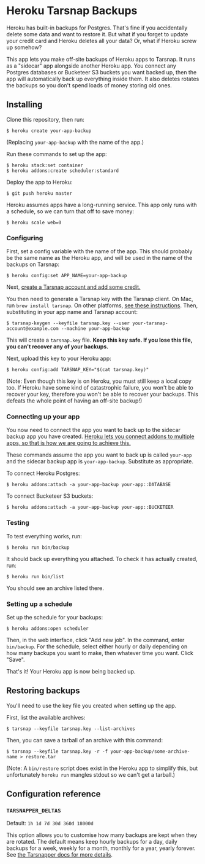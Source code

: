 # Heroku Tarsnap Backups

Heroku has built-in backups for Postgres. That's fine if you accidentally delete some data and want to restore it. But what if you forget to update your credit card and Heroku deletes all your data? Or, what if Heroku screw up somehow?

This app lets you make off-site backups of Heroku apps to Tarsnap. It runs as a "sidecar" app alongside another Heroku app. You connect any Postgres databases or Bucketeer S3 buckets you want backed up, then the app will automatically back up everything inside them. It also deletes rotates the backups so you don't spend loads of money storing old ones.

## Installing

Clone this repository, then run:

    $ heroku create your-app-backup

(Replacing `your-app-backup` with the name of the app.)

Run these commands to set up the app:

    $ heroku stack:set container
    $ heroku addons:create scheduler:standard

Deploy the app to Heroku:

    $ git push heroku master

Heroku assumes apps have a long-running service. This app only runs with a schedule, so we can turn that off to save money:

    $ heroku scale web=0

### Configuring

First, set a config variable with the name of the app. This should probably be the same name as the Heroku app, and will be used in the name of the backups on Tarsnap:

    $ heroku config:set APP_NAME=your-app-backup

Next, [create a Tarsnap account and add some credit.](https://www.tarsnap.com/)

You then need to generate a Tarsnap key with the Tarsnap client. On Mac, run `brew install tarsnap`. On other platforms, [see these instructions](https://www.tarsnap.com/download.html). Then, substituting in your app name and Tarsnap account:

    $ tarsnap-keygen --keyfile tarsnap.key --user your-tarsnap-account@example.com --machine your-app-backup

This will create a `tarsnap.key` file. **Keep this key safe. If you lose this file, you can't recover any of your backups.**

Next, upload this key to your Heroku app:

    $ heroku config:add TARSNAP_KEY="$(cat tarsnap.key)"

(Note: Even though this key is on Heroku, you must still keep a local copy too. If Heroku have some kind of catastrophic failure, you won't be able to recover your key, therefore you won't be able to recover your backups. This defeats the whole point of having an off-site backup!)

### Connecting up your app

You now need to connect the app you want to back up to the sidecar backup app you have created. [Heroku lets you connect addons to multiple apps, so that is how we are going to achieve this.](https://devcenter.heroku.com/articles/managing-add-ons#using-the-dashboard-attaching-an-add-on-to-another-app)

These commands assume the app you want to back up is called `your-app` and the sidecar backup app is `your-app-backup`. Substitute as appropriate.

To connect Heroku Postgres:

    $ heroku addons:attach -a your-app-backup your-app::DATABASE

To connect Bucketeer S3 buckets:

    $ heroku addons:attach -a your-app-backup your-app::BUCKETEER

### Testing

To test everything works, run:

    $ heroku run bin/backup

It should back up everything you attached. To check it has actually created, run:

    $ heroku run bin/list

You should see an archive listed there.

### Setting up a schedule

Set up the schedule for your backups:

    $ heroku addons:open scheduler

Then, in the web interface, click "Add new job". In the command, enter `bin/backup`. For the schedule, select either hourly or daily depending on how many backups you want to make, then whatever time you want. Click "Save".

That's it! Your Heroku app is now being backed up.

## Restoring backups

You'll need to use the key file you created when setting up the app.

First, list the available archives:

    $ tarsnap --keyfile tarsnap.key --list-archives

Then, you can save a tarball of an archive with this command:

    $ tarsnap --keyfile tarsnap.key -r -f your-app-backup/some-archive-name > restore.tar

(Note: A `bin/restore` script does exist in the Heroku app to simplify this, but unfortunately `heroku run` mangles stdout so we can't get a tarball.)

## Configuration reference

### `TARSNAPPER_DELTAS`

Default: `1h 1d 7d 30d 360d 18000d`

This option allows you to customise how many backups are kept when they are rotated. The default means keep hourly backups for a day, daily backups for a week, weekly for a month, monthly for a year, yearly forever. See [the Tarsnapper docs for more details](https://github.com/miracle2k/tarsnapper).
